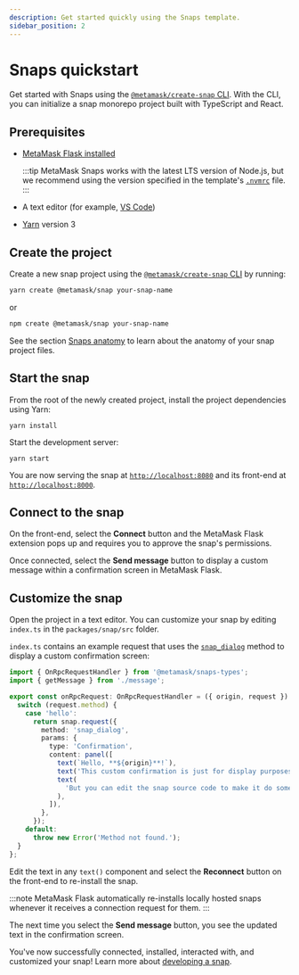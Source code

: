 ```yaml
---
description: Get started quickly using the Snaps template.
sidebar_position: 2
---
```


# Snaps quickstart

Get started with Snaps using the [`@metamask/create-snap` CLI](https://github.com/MetaMask/snaps/tree/main/packages/create-snap).
With the CLI, you can initialize a snap monorepo project built with TypeScript and React.

## Prerequisites

- [MetaMask Flask installed](install-flask.md)

  :::tip
  MetaMask Snaps works with the latest LTS version of Node.js, but we recommend using the version specified in
  the template's [`.nvmrc`](https://github.com/MetaMask/template-snap-monorepo/blob/main/.nvmrc) file.
  :::

- A text editor (for example, [VS Code](https://code.visualstudio.com/))
- [Yarn](https://yarnpkg.com/) version 3

## Create the project

Create a new snap project using the [`@metamask/create-snap` CLI](https://github.com/MetaMask/snaps/tree/main/packages/create-snap) by running:

```bash
yarn create @metamask/snap your-snap-name
```

or

```bash
npm create @metamask/snap your-snap-name
```

See the section [Snaps anatomy](../concepts/anatomy.md) to learn about the anatomy of your snap project files.

## Start the snap

From the root of the newly created project, install the project dependencies using Yarn:

```shell
yarn install
```

Start the development server:

```shell
yarn start
```

You are now serving the snap at [`http://localhost:8080`](http://localhost:8080/) and its front-end at [`http://localhost:8000`](http://localhost:8000/).

## Connect to the snap

On the front-end, select the **Connect** button and the MetaMask Flask extension pops up and
requires you to approve the snap's permissions.

Once connected, select the **Send message** button to display a custom message within a confirmation
screen in MetaMask Flask.

## Customize the snap

Open the project in a text editor.
You can customize your snap by editing `index.ts` in the `packages/snap/src` folder.

`index.ts` contains an example request that uses the
[`snap_dialog`](../reference/rpc-api.md#snapdialog) method to display a custom confirmation screen:

```ts
import { OnRpcRequestHandler } from '@metamask/snaps-types';
import { getMessage } from './message';

export const onRpcRequest: OnRpcRequestHandler = ({ origin, request }) => {
  switch (request.method) {
    case 'hello':
      return snap.request({
        method: 'snap_dialog',
        params: {
          type: 'Confirmation',
          content: panel([
            text(`Hello, **${origin}**!`),
            text('This custom confirmation is just for display purposes.'),
            text(
              'But you can edit the snap source code to make it do something, if you want to!',
            ),
          ]),
        },
      });
    default:
      throw new Error('Method not found.');
  }
};
```

Edit the text in any `text()` component and select the **Reconnect** button
on the front-end to re-install the snap.

:::note
MetaMask Flask automatically re-installs locally hosted snaps whenever it receives a connection request
for them.
:::

The next time you select the **Send message** button, you see the updated text in the confirmation screen.

You've now successfully connected, installed, interacted with, and customized your snap!
Learn more about [developing a snap](../how-to/develop-a-snap.md).
